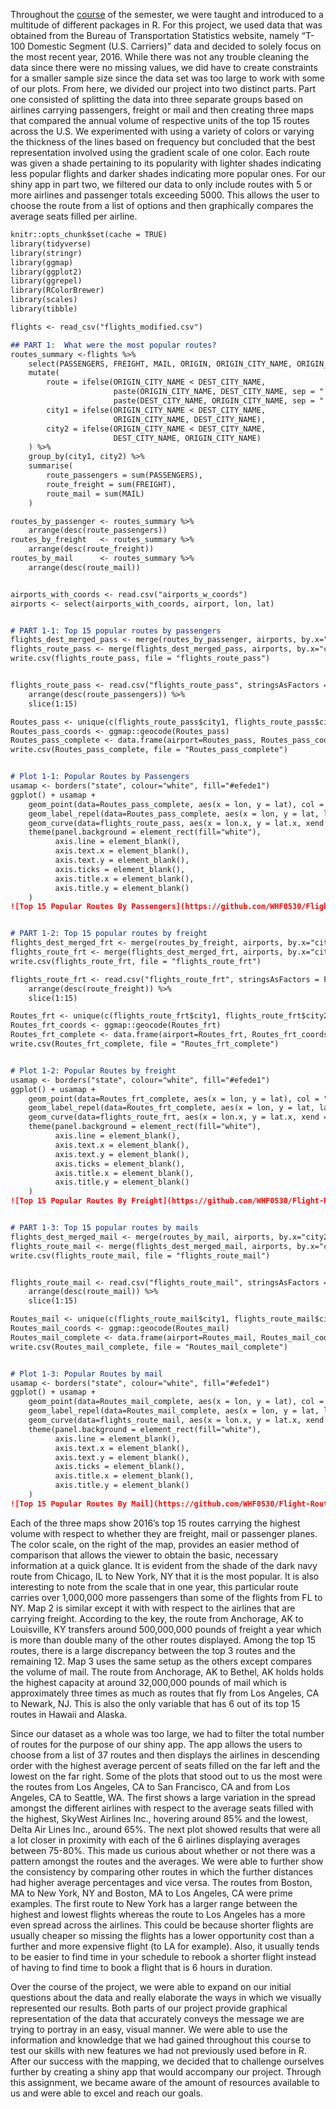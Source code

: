   Throughout the [course](https://idc9.github.io/stor390/) of the semester, we were taught and introduced to a multitude of different packages in R. For this project, we used data that was obtained from the Bureau of Transportation Statistics website, namely “T-100 Domestic Segment (U.S. Carriers)” data and decided to solely focus on the most recent year, 2016. While there was not any trouble cleaning the data since there were no missing values, we did have to create constraints for a smaller sample size since the data set was too large to work with some of our plots. From here, we divided our project into two distinct parts. Part one consisted of splitting the data into three separate groups based on airlines carrying passengers, freight or mail and then creating three maps that compared the annual volume of respective units of the top 15 routes across the U.S. We experimented with using a variety of colors or varying the thickness of the lines based on frequency but concluded that the best representation involved using the gradient scale of one color. Each route was given a shade pertaining to its popularity with lighter shades indicating less popular flights and darker shades indicating more popular ones. For our shiny app in part two, we filtered our data to only include routes with 5 or more airlines and passenger totals exceeding 5000. This allows the user to choose the route from a list of options and then graphically compares the average seats filled per airline.  

```markdown
knitr::opts_chunk$set(cache = TRUE)
library(tidyverse)
library(stringr)
library(ggmap)
library(ggplot2)
library(ggrepel)
library(RColorBrewer)
library(scales)
library(tibble)

flights <- read_csv("flights_modified.csv")
```

```markdown
## PART 1:  What were the most popular routes?
routes_summary <-flights %>%
    select(PASSENGERS, FREIGHT, MAIL, ORIGIN, ORIGIN_CITY_NAME, ORIGIN_STATE_ABR, DEST, DEST_CITY_NAME, DEST_STATE_ABR) %>%
    mutate(
        route = ifelse(ORIGIN_CITY_NAME < DEST_CITY_NAME,
                       paste(ORIGIN_CITY_NAME, DEST_CITY_NAME, sep = " - "),
                       paste(DEST_CITY_NAME, ORIGIN_CITY_NAME, sep = " - ")),
        city1 = ifelse(ORIGIN_CITY_NAME < DEST_CITY_NAME,
                       ORIGIN_CITY_NAME, DEST_CITY_NAME),
        city2 = ifelse(ORIGIN_CITY_NAME < DEST_CITY_NAME,
                       DEST_CITY_NAME, ORIGIN_CITY_NAME)
    ) %>%
    group_by(city1, city2) %>%
    summarise(
        route_passengers = sum(PASSENGERS),
        route_freight = sum(FREIGHT),
        route_mail = sum(MAIL)
    )

routes_by_passenger <- routes_summary %>%
    arrange(desc(route_passengers))
routes_by_freight   <- routes_summary %>%
    arrange(desc(route_freight))
routes_by_mail      <- routes_summary %>%
    arrange(desc(route_mail))


airports_with_coords <- read.csv("airports_w_coords")
airports <- select(airports_with_coords, airport, lon, lat)


# PART 1-1: Top 15 popular routes by passengers
flights_dest_merged_pass <- merge(routes_by_passenger, airports, by.x="city2", by.y="airport")
flights_route_pass <- merge(flights_dest_merged_pass, airports, by.x="city1", by.y="airport")
write.csv(flights_route_pass, file = "flights_route_pass")


flights_route_pass <- read.csv("flights_route_pass", stringsAsFactors = FALSE) %>%
    arrange(desc(route_passengers)) %>%
    slice(1:15)

Routes_pass <- unique(c(flights_route_pass$city1, flights_route_pass$city2))
Routes_pass_coords <- ggmap::geocode(Routes_pass)
Routes_pass_complete <- data.frame(airport=Routes_pass, Routes_pass_coords)
write.csv(Routes_pass_complete, file = "Routes_pass_complete")


# Plot 1-1: Popular Routes by Passengers
usamap <- borders("state", colour="white", fill="#efede1")
ggplot() + usamap + 
    geom_point(data=Routes_pass_complete, aes(x = lon, y = lat), col = "#970027") + 
    geom_label_repel(data=Routes_pass_complete, aes(x = lon, y = lat, label = airport), col = "black", size = 2, segment.color = NA) +
    geom_curve(data=flights_route_pass, aes(x = lon.x, y = lat.x, xend = lon.y, yend = lat.y, color=route_passengers), size = 1, curvature = .3) + scale_colour_gradientn(name = "Top 15\nPopular Routes\nBy Passengers\n", colours = c("#99CCFF","#000033"), labels=comma) +
    theme(panel.background = element_rect(fill="white"), 
          axis.line = element_blank(),
          axis.text.x = element_blank(),
          axis.text.y = element_blank(),
          axis.ticks = element_blank(),
          axis.title.x = element_blank(),
          axis.title.y = element_blank()
    )
![Top 15 Popular Routes By Passengers](https://github.com/WHF0530/Flight-Routes-Analysis/blob/master/popular_routes_by_passengers.png "Top 15 Popular Routes By Passengers")


# PART 1-2: Top 15 popular routes by freight
flights_dest_merged_frt <- merge(routes_by_freight, airports, by.x="city2", by.y="airport")
flights_route_frt <- merge(flights_dest_merged_frt, airports, by.x="city1", by.y="airport")
write.csv(flights_route_frt, file = "flights_route_frt")

flights_route_frt <- read.csv("flights_route_frt", stringsAsFactors = FALSE) %>%
    arrange(desc(route_freight)) %>%
    slice(1:15)

Routes_frt <- unique(c(flights_route_frt$city1, flights_route_frt$city2))
Routes_frt_coords <- ggmap::geocode(Routes_frt)
Routes_frt_complete <- data.frame(airport=Routes_frt, Routes_frt_coords)
write.csv(Routes_frt_complete, file = "Routes_frt_complete")


# Plot 1-2: Popular Routes by freight
usamap <- borders("state", colour="white", fill="#efede1")
ggplot() + usamap + 
    geom_point(data=Routes_frt_complete, aes(x = lon, y = lat), col = "#970027") + 
    geom_label_repel(data=Routes_frt_complete, aes(x = lon, y = lat, label = airport), col = "black", size = 2, segment.color = NA) + 
    geom_curve(data=flights_route_frt, aes(x = lon.x, y = lat.x, xend = lon.y, yend = lat.y, color=route_freight), size = 1, curvature = .3) + scale_colour_gradientn(name = "Top 15\nPopular Routes\nBy Freight\n", colours = c("#FF99CC","#CC0033"), labels=comma) +
    theme(panel.background = element_rect(fill="white"), 
          axis.line = element_blank(),
          axis.text.x = element_blank(),
          axis.text.y = element_blank(),
          axis.ticks = element_blank(),
          axis.title.x = element_blank(),
          axis.title.y = element_blank()
    )
![Top 15 Popular Routes By Freight](https://github.com/WHF0530/Flight-Routes-Analysis/blob/master/popular_routes_by_freight.png "Top 15 Popular Routes By Freight")


# PART 1-3: Top 15 popular routes by mails
flights_dest_merged_mail <- merge(routes_by_mail, airports, by.x="city2", by.y="airport")
flights_route_mail <- merge(flights_dest_merged_mail, airports, by.x="city1", by.y="airport")
write.csv(flights_route_mail, file = "flights_route_mail")


flights_route_mail <- read.csv("flights_route_mail", stringsAsFactors = FALSE) %>%
    arrange(desc(route_mail)) %>%
    slice(1:15)

Routes_mail <- unique(c(flights_route_mail$city1, flights_route_mail$city2))
Routes_mail_coords <- ggmap::geocode(Routes_mail)
Routes_mail_complete <- data.frame(airport=Routes_mail, Routes_mail_coords)
write.csv(Routes_mail_complete, file = "Routes_mail_complete")


# Plot 1-3: Popular Routes by mail
usamap <- borders("state", colour="white", fill="#efede1")
ggplot() + usamap + 
    geom_point(data=Routes_mail_complete, aes(x = lon, y = lat), col = "#970027") + 
    geom_label_repel(data=Routes_mail_complete, aes(x = lon, y = lat, label = airport), col = "black", size = 2, segment.color = NA) + 
    geom_curve(data=flights_route_mail, aes(x = lon.x, y = lat.x, xend = lon.y, yend = lat.y, color=route_mail), size = 1, curvature = .3) + scale_colour_gradientn(name = "Top 15\nPopular Routes\nBy Mail\n", colours = c("#00CC66","#003300"), labels=comma) +
    theme(panel.background = element_rect(fill="white"), 
          axis.line = element_blank(),
          axis.text.x = element_blank(),
          axis.text.y = element_blank(),
          axis.ticks = element_blank(),
          axis.title.x = element_blank(),
          axis.title.y = element_blank()
    )
![Top 15 Popular Routes By Mail](https://github.com/WHF0530/Flight-Routes-Analysis/blob/master/popular_routes_by_mail.png "Top 15 Popular Routes By Mail")
```

  Each of the three maps show 2016’s top 15 routes carrying the highest volume with respect to whether they are freight, mail or passenger planes. The color scale, on the right of the map, provides an easier method of comparison that allows the viewer to obtain the basic, necessary information at a quick glance. It is evident from the shade of the dark navy route from Chicago, IL to New York, NY that it is the most popular. It is also interesting to note from the scale that in one year, this particular route carries over 1,000,000 more passengers than some of the flights from FL to NY. Map 2 is similar except it with with respect to the airlines that are carrying freight. According to the key, the route from Anchorage, AK to Louisville, KY transfers around 500,000,000 pounds of freight a year which is more than double many of the other routes displayed. Among the top 15 routes, there is a large discrepancy between the top 3 routes and the remaining 12. Map 3 uses the same setup as the others except compares the volume of mail. The route from Anchorage, AK to Bethel, AK holds holds the highest capacity at around 32,000,000 pounds of mail which is approximately three times as much as routes that fly from Los Angeles, CA to Newark, NJ. This is also the only variable that has 6 out of its top 15 routes in Hawaii and Alaska.  
	
Since our dataset as a whole was too large, we had to filter the total number of routes for the purpose of our shiny app. The app allows the users to choose from a list of 37 routes and then displays the airlines in descending order with the highest average percent of seats filled on the far left and the lowest on the far right. Some of the plots that stood out to us the most were the routes from Los Angeles, CA to San Francisco, CA and from Los Angeles, CA to Seattle, WA. The first shows a large variation in the spread amongst the different airlines with respect to the average seats filled with the highest, SkyWest Airlines Inc., hovering around 85% and the lowest, Delta Air Lines Inc., around 65%. The next plot showed results that were all a lot closer in proximity with each of the 6 airlines displaying averages between 75-80%. This made us curious about whether or not there was a pattern amongst the routes and the averages. We were able to further show the consistency by comparing other routes in which the further distances had higher average percentages and vice versa. The routes from Boston, MA to New York, NY and Boston, MA to Los Angeles, CA were prime examples.  The first route to New York has a larger range between the highest and lowest flights whereas the route to Los Angeles has a more even spread across the airlines. This could be because shorter flights are usually cheaper so missing the flights has a lower opportunity cost than a further and more expensive flight (to LA for example). Also, it usually tends to be easier to find time in your schedule to rebook a shorter flight instead of having to find time to book a flight that is 6 hours in duration.  

Over the course of the project, we were able to expand on our initial questions about the data and really elaborate the ways in which we visually represented our results. Both parts of our project provide graphical representation of the data that accurately conveys the message we are trying to portray in an easy, visual manner. We were able to use the information and knowledge that we had gained throughout this course to test our skills with new features we had not previously used before in R. After our success with the mapping, we decided that to challenge ourselves further by creating a shiny app that would accompany our project. Through this assignment, we became aware of the amount of resources available to us and were able to excel and reach our goals.  
